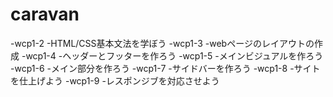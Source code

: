# caravan
-wcp1-2
 -HTML/CSS基本文法を学ぼう
-wcp1-3
 -webページのレイアウトの作成
-wcp1-4
 -ヘッダーとフッターを作ろう
-wcp1-5
 -メインビジュアルを作ろう
-wcp1-6
 -メイン部分を作ろう
-wcp1-7
 -サイドバーを作ろう
-wcp1-8
 -サイトを仕上げよう
-wcp1-9
 -レスポンジブを対応させよう